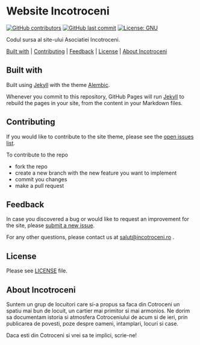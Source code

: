 # Website Incotroceni

[![GitHub contributors](https://img.shields.io/github/contributors/incotroceni/incotroceni.github.io.svg?style=for-the-badge)](https://github.com/incotroceni/incotroceni.github.io/graphs/contributors) [![GitHub last commit](https://img.shields.io/github/last-commit/incotroceni/incotroceni.github.io.svg?style=for-the-badge)](https://github.com/incotroceni/incotroceni.github.io/commits/master) [![License: GNU](https://img.shields.io/badge/license-GNU-brightgreen.svg?style=for-the-badge)](https://opensource.org/licenses/GPL-3.0)

Codul sursa al site-ului Asociatiei Incotroceni.

[Built with](#built-with) | [Contributing](#contributing) | [Feedback](#feedback) | [License](#license) | [About Incotroceni](#about-incotroceni)

## Built with

Built using [Jekyll](https://jekyllrb.com/) with the theme [Alembic](https://github.com/daviddarnes/alembic).

Whenever you commit to this repository, GitHub Pages will run [Jekyll](https://jekyllrb.com/) to rebuild the pages in your site, from the content in your Markdown files.

## Contributing

If you would like to contribute to the site theme, please see the [open issues list](https://github.com/incotroceni/incotroceni.github.io/issues).

To contribute to the repo

- fork the repo
- create a new branch with the new feature you want to implement
- commit you changes
- make a pull request

## Feedback

In case you discovered a bug or would like to request an improvement for the site, please [submit a new issue](https://github.com/incotroceni/incotroceni.github.io/issues/new).

For any other questions, please contact us at salut@incotroceni.ro .

## License

Please see [LICENSE](LICENSE) file.

## About Incotroceni

Suntem un grup de locuitori care si-a propus sa faca din Cotroceni un spatiu mai bun de locuit, un cartier mai primitor si mai armonios.  Ne dorim sa documentam istoria si atmosfera Cotroceniului de acum si de ieri, prin publicarea de povesti, poze despre oameni, intamplari, locuri si case. 

Daca esti din Cotroceni si vrei sa te implici, scrie-ne! 
